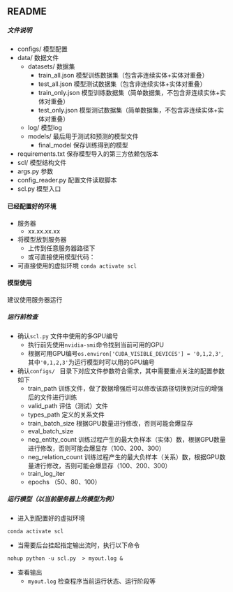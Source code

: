 ## README

##### 文件说明
- configs/ 模型配置
- data/ 数据文件
  - datasets/ 数据集
    - train_all.json 模型训练数据集（包含非连续实体+实体对重叠）
    - test_all.json 模型测试数据集（包含非连续实体+实体对重叠）
    - train_only.json 模型训练数据集（简单数据集，不包含非连续实体+实体对重叠）
    - test_only.json 模型测试数据集（简单数据集，不包含非连续实体+实体对重叠）
  - log/ 模型log
  - models/ 最后用于测试和预测的模型文件
    - final_model 保存训练得到的模型
- requirements.txt 保存模型导入的第三方依赖包版本
- scl/ 模型结构文件
- args.py 参数
- config_reader.py 配置文件读取脚本
- scl.py 模型入口

#### 已经配置好的环境
- 服务器
  - xx.xx.xx.xx
- 将模型放到服务器
  - 上传到任意服务器路径下
  - 或可直接使用模型代码：
- 可直接使用的虚拟环境
```conda activate scl```


#### 模型使用
建议使用服务器运行

##### 运行前检查

- 确认```scl.py``` 文件中使用的多GPU编号
  - 执行前先使用```nvidia-smi```命令找到当前可用的GPU
  - 根据可用GPU编号```os.environ['CUDA_VISIBLE_DEVICES'] = '0,1,2,3'```,其中```'0,1,2,3'```为运行模型时可以用的GPU编号
- 确认```configs/ ``` 目录下对应文件参数符合需求，其中需要重点关注的配置参数如下
  - train_path 训练文件，做了数据增强后可以修改该路径切换到对应的增强后的文件进行训练
  - valid_path 评估（测试）文件
  - types_path 定义的关系文件
  - train_batch_size 根据GPU数量进行修改，否则可能会爆显存
  - eval_batch_size 
  - neg_entity_count 训练过程产生的最大负样本（实体）数，根据GPU数量进行修改，否则可能会爆显存（100、200、300）
  - neg_relation_count 训练过程产生的最大负样本（关系）数，根据GPU数量进行修改，否则可能会爆显存（100、200、300）
  - train_log_iter  
  - epochs （50、80、100）

##### 运行模型（以当前服务器上的模型为例）
- 进入到配置好的虚拟环境
```shell
conda activate scl
```
- 当需要后台挂起指定输出流时，执行以下命令
```shells
nohup python -u scl.py  > myout.log &  
```
- 查看输出
  - ```myout.log``` 检查程序当前运行状态、运行阶段等
